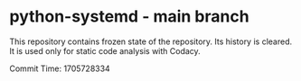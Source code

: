 # python-systemd - main branch

This repository contains frozen state of the repository.
Its history is cleared. It is used only for static code
analysis with Codacy.

Commit Time: 1705728334